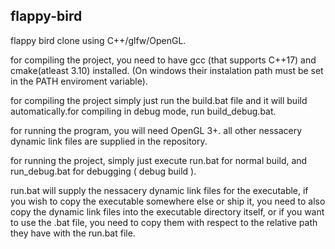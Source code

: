## flappy-bird

flappy bird clone using C++/glfw/OpenGL.

for compiling the project, you need to have gcc (that supports C++17) and cmake(atleast 3.10) installed. (On windows their instalation path must be set in the PATH enviroment variable).

for compiling the project simply just run the build.bat file and it will build automatically.for compiling in debug mode, run build_debug.bat.

for running the program, you will need OpenGL 3+. all other nessacery dynamic link files are supplied in the repository.

for running the project, simply just execute run.bat for normal build, and run_debug.bat for debugging ( debug build ).

run.bat will supply the nessacery dynamic link files for the executable, if you wish to copy the executable somewhere else or ship it, you need to also copy the dynamic link files into the executable directory itself, or if you want to use the .bat file, you need to copy them with respect to the relative path they have with the run.bat file.
